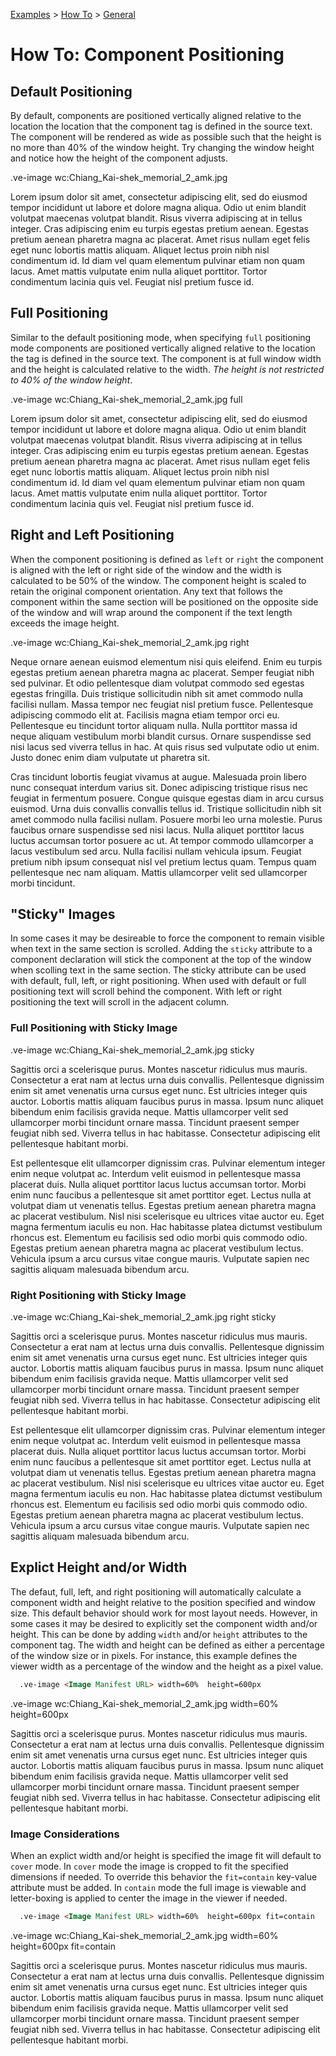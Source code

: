 [Examples](../../..) > [How To](../..) > [General](..)

# How To:  Component Positioning

## Default Positioning

By default, components are positioned vertically aligned relative to the location the location that the component tag is defined in the source text.  The component will be rendered as wide as possible such that the height is no more than 40% of the window height.  Try changing the window height and notice how the height of the component adjusts.

.ve-image wc:Chiang_Kai-shek_memorial_2_amk.jpg

Lorem ipsum dolor sit amet, consectetur adipiscing elit, sed do eiusmod tempor incididunt ut labore et dolore magna aliqua. Odio ut enim blandit volutpat maecenas volutpat blandit. Risus viverra adipiscing at in tellus integer. Cras adipiscing enim eu turpis egestas pretium aenean. Egestas pretium aenean pharetra magna ac placerat. Amet risus nullam eget felis eget nunc lobortis mattis aliquam. Aliquet lectus proin nibh nisl condimentum id. Id diam vel quam elementum pulvinar etiam non quam lacus. Amet mattis vulputate enim nulla aliquet porttitor. Tortor condimentum lacinia quis vel. Feugiat nisl pretium fusce id.

## Full Positioning

Similar to the default positioning mode, when specifying `full` positioning mode components are positioned vertically aligned relative to the location the tag is defined in the source text.  The component is at full window width and the height is calculated relative to the width.  _The height is not restricted to 40% of the window height_.

.ve-image wc:Chiang_Kai-shek_memorial_2_amk.jpg full

Lorem ipsum dolor sit amet, consectetur adipiscing elit, sed do eiusmod tempor incididunt ut labore et dolore magna aliqua. Odio ut enim blandit volutpat maecenas volutpat blandit. Risus viverra adipiscing at in tellus integer. Cras adipiscing enim eu turpis egestas pretium aenean. Egestas pretium aenean pharetra magna ac placerat. Amet risus nullam eget felis eget nunc lobortis mattis aliquam. Aliquet lectus proin nibh nisl condimentum id. Id diam vel quam elementum pulvinar etiam non quam lacus. Amet mattis vulputate enim nulla aliquet porttitor. Tortor condimentum lacinia quis vel. Feugiat nisl pretium fusce id.

## Right and Left Positioning

When the component  positioning is defined as `left` or `right` the component is aligned with the left or right side of the window and the width is calculated to be 50% of the window.  The component height is scaled to retain the original component orientation. Any text that follows the component within the same section will be positioned on the opposite side of the window and will wrap around the component if the text length exceeds the image height.

.ve-image wc:Chiang_Kai-shek_memorial_2_amk.jpg right

Neque ornare aenean euismod elementum nisi quis eleifend. Enim eu turpis egestas pretium aenean pharetra magna ac placerat. Semper feugiat nibh sed pulvinar. Et odio pellentesque diam volutpat commodo sed egestas egestas fringilla. Duis tristique sollicitudin nibh sit amet commodo nulla facilisi nullam. Massa tempor nec feugiat nisl pretium fusce. Pellentesque adipiscing commodo elit at. Facilisis magna etiam tempor orci eu. Pellentesque eu tincidunt tortor aliquam nulla. Nulla porttitor massa id neque aliquam vestibulum morbi blandit cursus. Ornare suspendisse sed nisi lacus sed viverra tellus in hac. At quis risus sed vulputate odio ut enim. Justo donec enim diam vulputate ut pharetra sit.

Cras tincidunt lobortis feugiat vivamus at augue. Malesuada proin libero nunc consequat interdum varius sit. Donec adipiscing tristique risus nec feugiat in fermentum posuere. Congue quisque egestas diam in arcu cursus euismod. Urna duis convallis convallis tellus id. Tristique sollicitudin nibh sit amet commodo nulla facilisi nullam. Posuere morbi leo urna molestie. Purus faucibus ornare suspendisse sed nisi lacus. Nulla aliquet porttitor lacus luctus accumsan tortor posuere ac ut. At tempor commodo ullamcorper a lacus vestibulum sed arcu. Nulla facilisi nullam vehicula ipsum. Feugiat pretium nibh ipsum consequat nisl vel pretium lectus quam. Tempus quam pellentesque nec nam aliquam. Mattis ullamcorper velit sed ullamcorper morbi tincidunt.

## "Sticky" Images

In some cases it may be desireable to force the component to remain visible when text in the same section is scrolled.  Adding the `sticky` attribute to a component declaration will stick the component at the top of the window when scolling text in the same section.  The sticky attribute can be used with default, full, left, or right positioning.  When used with default or full positioning text will scroll behind the component.  With left or right positioning the text will scroll in the adjacent column.

### Full Positioning with Sticky Image

.ve-image wc:Chiang_Kai-shek_memorial_2_amk.jpg sticky

Sagittis orci a scelerisque purus. Montes nascetur ridiculus mus mauris. Consectetur a erat nam at lectus urna duis convallis. Pellentesque dignissim enim sit amet venenatis urna cursus eget nunc. Est ultricies integer quis auctor. Lobortis mattis aliquam faucibus purus in massa. Ipsum nunc aliquet bibendum enim facilisis gravida neque. Mattis ullamcorper velit sed ullamcorper morbi tincidunt ornare massa. Tincidunt praesent semper feugiat nibh sed. Viverra tellus in hac habitasse. Consectetur adipiscing elit pellentesque habitant morbi.

Est pellentesque elit ullamcorper dignissim cras. Pulvinar elementum integer enim neque volutpat ac. Interdum velit euismod in pellentesque massa placerat duis. Nulla aliquet porttitor lacus luctus accumsan tortor. Morbi enim nunc faucibus a pellentesque sit amet porttitor eget. Lectus nulla at volutpat diam ut venenatis tellus. Egestas pretium aenean pharetra magna ac placerat vestibulum. Nisl nisi scelerisque eu ultrices vitae auctor eu. Eget magna fermentum iaculis eu non. Hac habitasse platea dictumst vestibulum rhoncus est. Elementum eu facilisis sed odio morbi quis commodo odio. Egestas pretium aenean pharetra magna ac placerat vestibulum lectus. Vehicula ipsum a arcu cursus vitae congue mauris. Vulputate sapien nec sagittis aliquam malesuada bibendum arcu.

### Right Positioning with Sticky Image

.ve-image wc:Chiang_Kai-shek_memorial_2_amk.jpg right sticky

Sagittis orci a scelerisque purus. Montes nascetur ridiculus mus mauris. Consectetur a erat nam at lectus urna duis convallis. Pellentesque dignissim enim sit amet venenatis urna cursus eget nunc. Est ultricies integer quis auctor. Lobortis mattis aliquam faucibus purus in massa. Ipsum nunc aliquet bibendum enim facilisis gravida neque. Mattis ullamcorper velit sed ullamcorper morbi tincidunt ornare massa. Tincidunt praesent semper feugiat nibh sed. Viverra tellus in hac habitasse. Consectetur adipiscing elit pellentesque habitant morbi.

Est pellentesque elit ullamcorper dignissim cras. Pulvinar elementum integer enim neque volutpat ac. Interdum velit euismod in pellentesque massa placerat duis. Nulla aliquet porttitor lacus luctus accumsan tortor. Morbi enim nunc faucibus a pellentesque sit amet porttitor eget. Lectus nulla at volutpat diam ut venenatis tellus. Egestas pretium aenean pharetra magna ac placerat vestibulum. Nisl nisi scelerisque eu ultrices vitae auctor eu. Eget magna fermentum iaculis eu non. Hac habitasse platea dictumst vestibulum rhoncus est. Elementum eu facilisis sed odio morbi quis commodo odio. Egestas pretium aenean pharetra magna ac placerat vestibulum lectus. Vehicula ipsum a arcu cursus vitae congue mauris. Vulputate sapien nec sagittis aliquam malesuada bibendum arcu.

## Explict Height and/or Width 

The defaut, full, left, and right positioning will automatically calculate a component width and height relative to the position specified and window size.  This default behavior should work for most layout needs.  However, in some cases it may be desired to explicitly set the component width and/or height.  This can be done by adding `width` and/or `height` attributes to the component tag.  The width and height can be defined as either a percentage of the window size or in pixels.  For instance, this example defines the viewer width as a percentage of the window and the height as a pixel value.

```Markdown
  .ve-image <Image Manifest URL> width=60%  height=600px
```

.ve-image wc:Chiang_Kai-shek_memorial_2_amk.jpg width=60% height=600px

Sagittis orci a scelerisque purus. Montes nascetur ridiculus mus mauris. Consectetur a erat nam at lectus urna duis convallis. Pellentesque dignissim enim sit amet venenatis urna cursus eget nunc. Est ultricies integer quis auctor. Lobortis mattis aliquam faucibus purus in massa. Ipsum nunc aliquet bibendum enim facilisis gravida neque. Mattis ullamcorper velit sed ullamcorper morbi tincidunt ornare massa. Tincidunt praesent semper feugiat nibh sed. Viverra tellus in hac habitasse. Consectetur adipiscing elit pellentesque habitant morbi.

### Image Considerations

When an explict width and/or height is specified the image fit will default to `cover` mode.  In `cover` mode the image is cropped to fit the specified dimensions if needed.  To override this behavior the `fit=contain` key-value attribute must be added.  In `contain` mode the full image is viewable and letter-boxing is applied to center the image in the viewer if needed.

```Markdown
  .ve-image <Image Manifest URL> width=60%  height=600px fit=contain
```

.ve-image wc:Chiang_Kai-shek_memorial_2_amk.jpg width=60% height=600px fit=contain
  
Sagittis orci a scelerisque purus. Montes nascetur ridiculus mus mauris. Consectetur a erat nam at lectus urna duis convallis. Pellentesque dignissim enim sit amet venenatis urna cursus eget nunc. Est ultricies integer quis auctor. Lobortis mattis aliquam faucibus purus in massa. Ipsum nunc aliquet bibendum enim facilisis gravida neque. Mattis ullamcorper velit sed ullamcorper morbi tincidunt ornare massa. Tincidunt praesent semper feugiat nibh sed. Viverra tellus in hac habitasse. Consectetur adipiscing elit pellentesque habitant morbi.